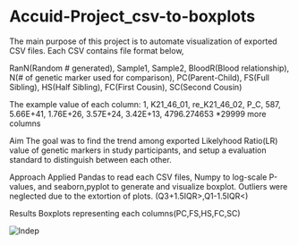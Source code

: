 # Accuid-Project_csv-to-boxplots
The main purpose of this project is to automate visualization of exported CSV files. Each CSV contains file format below,

RanN(Random # generated),	Sample1,	Sample2,	BloodR(Blood relationship),	N(# of genetic marker used for comparison),	PC(Parent-Child),	FS(Full Sibling),
HS(Half Sibling),	FC(First Cousin),	SC(Second Cousin)

The example value of each column: 
1,	K21_46_01,	re_K21_46_02,	P_C,	587,	5.66E+41,	1.76E+26,	3.57E+24,	3.42E+13,	4796.274653
*29999 more columns

Aim
The goal was to find the trend among exported Likelyhood Ratio(LR) value of genetic markers in study participants, and setup a evaluation standard to distinguish between each other.

Approach
Applied Pandas to read each CSV files, Numpy to log-scale P-values, and seaborn,pyplot to generate and visualize boxplot.
Outliers were neglected due to the extortion of plots. (Q3+1.5IQR>,Q1-1.5IQR<)

Results
Boxplots representing each columns(PC,FS,HS,FC,SC)

![Indep](https://user-images.githubusercontent.com/101860126/163285420-69751330-ebb0-47fc-b126-a5742e8d8b16.png)
